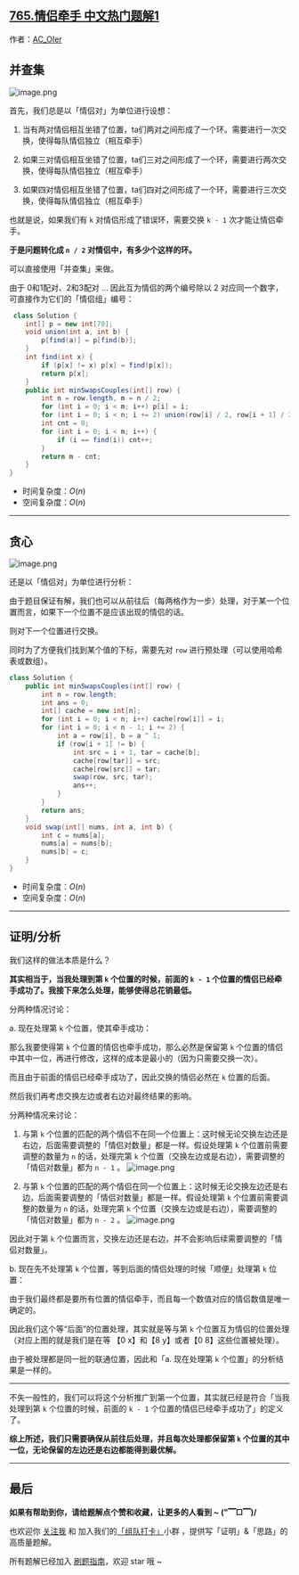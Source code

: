 ## [765.情侣牵手 中文热门题解1](https://leetcode.cn/problems/couples-holding-hands/solutions/100000/liang-chong-100-de-jie-fa-bing-cha-ji-ta-26a6)

作者：[AC_OIer](https://leetcode.cn/u/AC_OIer)
## 并查集

![image.png](https://pic.leetcode-cn.com/1613291147-hfyqtT-image.png)

首先，我们总是以「情侣对」为单位进行设想：

1. 当有两对情侣相互坐错了位置，ta们两对之间形成了一个环。需要进行一次交换，使得每队情侣独立（相互牵手）

2. 如果三对情侣相互坐错了位置，ta们三对之间形成了一个环，需要进行两次交换，使得每队情侣独立（相互牵手）

3. 如果四对情侣相互坐错了位置，ta们四对之间形成了一个环，需要进行三次交换，使得每队情侣独立（相互牵手）

也就是说，如果我们有 `k` 对情侣形成了错误环，需要交换 `k - 1` 次才能让情侣牵手。

**于是问题转化成 `n / 2` 对情侣中，有多少个这样的环。**

可以直接使用「并查集」来做。

由于 0和1配对、2和3配对 ... 因此互为情侣的两个编号除以 2 对应同一个数字，可直接作为它们的「情侣组」编号：

```Java []
 class Solution {
    int[] p = new int[70];
    void union(int a, int b) {
        p[find(a)] = p[find(b)];
    }
    int find(int x) {
        if (p[x] != x) p[x] = find(p[x]);
        return p[x];
    }
    public int minSwapsCouples(int[] row) {
        int n = row.length, m = n / 2;
        for (int i = 0; i < m; i++) p[i] = i;
        for (int i = 0; i < n; i += 2) union(row[i] / 2, row[i + 1] / 2);
        int cnt = 0;
        for (int i = 0; i < m; i++) {
            if (i == find(i)) cnt++;
        }
        return m - cnt;
    }
}
```
* 时间复杂度：$O(n)$
* 空间复杂度：$O(n)$

---

## 贪心

![image.png](https://pic.leetcode-cn.com/1613291131-wiYksH-image.png)

还是以「情侣对」为单位进行分析：

由于题目保证有解，我们也可以从前往后（每两格作为一步）处理，对于某一个位置而言，如果下一个位置不是应该出现的情侣的话。

则对下一个位置进行交换。

同时为了方便我们找到某个值的下标，需要先对 `row` 进行预处理（可以使用哈希表或数组）。

```Java []
class Solution {
    public int minSwapsCouples(int[] row) {
        int n = row.length;
        int ans = 0;
        int[] cache = new int[n];
        for (int i = 0; i < n; i++) cache[row[i]] = i;
        for (int i = 0; i < n - 1; i += 2) {
            int a = row[i], b = a ^ 1;
            if (row[i + 1] != b) {
                int src = i + 1, tar = cache[b];
                cache[row[tar]] = src;
                cache[row[src]] = tar;
                swap(row, src, tar);
                ans++;
            }
        }
        return ans;
    }
    void swap(int[] nums, int a, int b) {
        int c = nums[a];
        nums[a] = nums[b];
        nums[b] = c;
    }
}
```
* 时间复杂度：$O(n)$
* 空间复杂度：$O(n)$

---

## 证明/分析

我们这样的做法本质是什么？

**其实相当于，当我处理到第 `k` 个位置的时候，前面的 `k - 1` 个位置的情侣已经牵手成功了。我接下来怎么处理，能够使得总花销最低。**

分两种情况讨论：

a. 现在处理第 `k` 个位置，使其牵手成功：

那么我要使得第 `k` 个位置的情侣也牵手成功，那么必然是保留第 `k` 个位置的情侣中其中一位，再进行修改，这样的成本是最小的（因为只需要交换一次）。

而且由于前面的情侣已经牵手成功了，因此交换的情侣必然在 `k` 位置的后面。

然后我们再考虑交换左边或者右边对最终结果的影响。

分两种情况来讨论：

1. 与第 `k` 个位置的匹配的两个情侣不在同一个位置上：这时候无论交换左边还是右边，后面需要调整的「情侣对数量」都是一样。假设处理第 `k` 个位置前需要调整的数量为 `n` 的话，处理完第 `k` 个位置（交换左边或是右边），需要调整的「情侣对数量」都为 `n - 1` 。
![image.png](https://pic.leetcode-cn.com/1613294210-JIMqBl-image.png)


2. 与第 `k` 个位置的匹配的两个情侣在同一个位置上：这时候无论交换左边还是右边，后面需要调整的「情侣对数量」都是一样。假设处理第 `k` 个位置前需要调整的数量为 `n` 的话，处理完第 `k` 个位置（交换左边或是右边），需要调整的「情侣对数量」都为 `n - 2` 。
![image.png](https://pic.leetcode-cn.com/1613294249-TkefQo-image.png)

因此对于第 `k` 个位置而言，交换左边还是右边，并不会影响后续需要调整的「情侣对数量」。

b. 现在先不处理第 `k` 个位置，等到后面的情侣处理的时候「顺便」处理第 `k` 位置：

由于我们最终都是要所有位置的情侣牵手，而且每一个数值对应的情侣数值是唯一确定的。

因此我们这个等“后面”的位置处理，其实就是等与第 `k` 个位置互为情侣的位置处理（对应上图的就是我们是在等 【0 x】和【8 y】或者【0 8】这些位置被处理）。

由于被处理都是同一批的联通位置，因此和「a. 现在处理第 `k` 个位置」的分析结果是一样的。

---

不失一般性的，我们可以将这个分析推广到第一个位置，其实就已经是符合「当我处理到第 `k` 个位置的时候，前面的 `k - 1` 个位置的情侣已经牵手成功了」的定义了。

**综上所述，我们只需要确保从前往后处理，并且每次处理都保留第 `k` 个位置的其中一位，无论保留的左边还是右边都能得到最优解。**

---

## 最后

**如果有帮助到你，请给题解点个赞和收藏，让更多的人看到 ~ ("▔□▔)/**

也欢迎你 [关注我](https://oscimg.oschina.net/oscnet/up-19688dc1af05cf8bdea43b2a863038ab9e5.png) 和 加入我们的[「组队打卡」](https://leetcode-cn.com/u/ac_oier/)小群 ，提供写「证明」&「思路」的高质量题解。

所有题解已经加入 [刷题指南](https://github.com/SharingSource/LogicStack-LeetCode/wiki)，欢迎 star 哦 ~ 